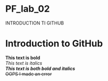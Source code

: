 # PF_lab_02
INTRODUCTION TI GITHUB
# Introduction to GitHub
**This text is bold**\
*This text is italics*\
***This text is both bold and italics***\
~~OOPS I made an error~~
